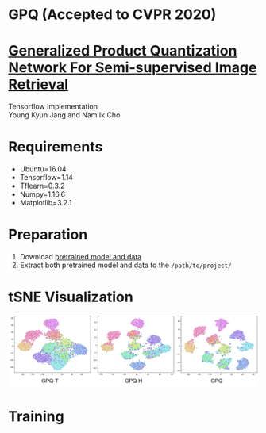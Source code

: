 # GPQ (Accepted to CVPR 2020)

# [Generalized Product Quantization Network For Semi-supervised Image Retrieval](https://arxiv.org/abs/2002.11281)
Tensorflow Implementation  
Young Kyun Jang and Nam Ik Cho

# Requirements
- Ubuntu=16.04
- Tensorflow=1.14
- Tflearn=0.3.2
- Numpy=1.16.6
- Matplotlib=3.2.1

# Preparation
1. Download [pretrained model and data](https://drive.google.com/open?id=1BfyXFvcMMBhD2jWVNF_kFaFE5uNgpqII)
2. Extract both pretrained model and data to the `/path/to/project/`

# tSNE Visualization

<p align="center"><img src="figures/tSNE.png" width="900"></p>

# Training
